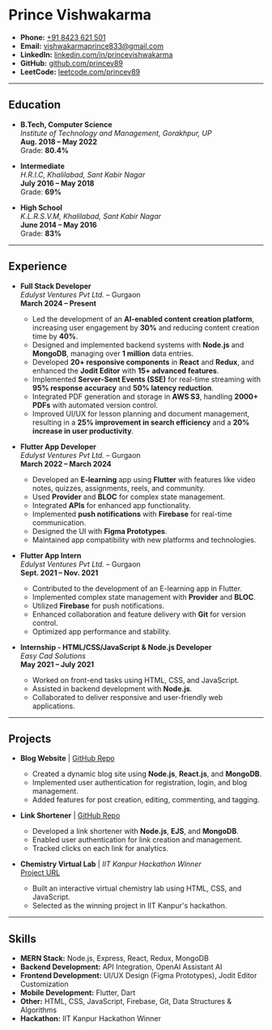 # Prince Vishwakarma

- **Phone:** [+91 8423 621 501](tel:+918423621501)
- **Email:** [vishwakarmaprince833@gmail.com](mailto:vishwakarmaprince833@gmail.com)
- **LinkedIn:** [linkedin.com/in/princevishwakarma](https://linkedin.com/in/princevishwakarma)
- **GitHub:** [github.com/princev89](https://github.com/princev89)
- **LeetCode:** [leetcode.com/princev89](https://leetcode.com/princev89)

---

## Education

- **B.Tech, Computer Science**  
  *Institute of Technology and Management, Gorakhpur, UP*  
  **Aug. 2018 – May 2022**  
  Grade: **80.4%**

- **Intermediate**  
  *H.R.I.C, Khalilabad, Sant Kabir Nagar*  
  **July 2016 – May 2018**  
  Grade: **69%**

- **High School**  
  *K.L.R.S.V.M, Khalilabad, Sant Kabir Nagar*  
  **June 2014 – May 2016**  
  Grade: **83%**

---

## Experience

- **Full Stack Developer**  
  *Edulyst Ventures Pvt Ltd.* – Gurgaon  
  **March 2024 – Present**
  - Led the development of an **AI-enabled content creation platform**, increasing user engagement by **30%** and reducing content creation time by **40%**.
  - Designed and implemented backend systems with **Node.js** and **MongoDB**, managing over **1 million** data entries.
  - Developed **20+ responsive components** in **React** and **Redux**, and enhanced the **Jodit Editor** with **15+ advanced features**.
  - Implemented **Server-Sent Events (SSE)** for real-time streaming with **95% response accuracy** and **50% latency reduction**.
  - Integrated PDF generation and storage in **AWS S3**, handling **2000+ PDFs** with automated version control.
  - Improved UI/UX for lesson planning and document management, resulting in a **25% improvement in search efficiency** and a **20% increase in user productivity**.

- **Flutter App Developer**  
  *Edulyst Ventures Pvt Ltd.* – Gurgaon  
  **March 2022 – March 2024**
  - Developed an **E-learning** app using **Flutter** with features like video notes, quizzes, assignments, reels, and community.
  - Used **Provider** and **BLOC** for complex state management.
  - Integrated **APIs** for enhanced app functionality.
  - Implemented **push notifications** with **Firebase** for real-time communication.
  - Designed the UI with **Figma Prototypes**.
  - Maintained app compatibility with new platforms and technologies.

- **Flutter App Intern**  
  *Edulyst Ventures Pvt Ltd.* – Gurgaon  
  **Sept. 2021 – Nov. 2021**
  - Contributed to the development of an E-learning app in Flutter.
  - Implemented complex state management with **Provider** and **BLOC**.
  - Utilized **Firebase** for push notifications.
  - Enhanced collaboration and feature delivery with **Git** for version control.
  - Optimized app performance and stability.

- **Internship - HTML/CSS/JavaScript & Node.js Developer**  
  *Easy Cad Solutions*  
  **May 2021 – July 2021**
  - Worked on front-end tasks using HTML, CSS, and JavaScript.
  - Assisted in backend development with **Node.js**.
  - Collaborated to deliver responsive and user-friendly web applications.

---

## Projects

- **Blog Website** | [GitHub Repo](https://github.com/princev89/blog)
  - Created a dynamic blog site using **Node.js**, **React.js**, and **MongoDB**.
  - Implemented user authentication for registration, login, and blog management.
  - Added features for post creation, editing, commenting, and tagging.

- **Link Shortener** | [GitHub Repo](https://github.com/princev89/urlshortner)
  - Developed a link shortener with **Node.js**, **EJS**, and **MongoDB**.
  - Enabled user authentication for link creation and management.
  - Tracked clicks on each link for analytics.

- **Chemistry Virtual Lab** | *IIT Kanpur Hackathon Winner*  
  [Project URL](http://ebootathon.com/labs/beta/chemistry/EngineeringChemistryLab/exp2/index.html)
  - Built an interactive virtual chemistry lab using HTML, CSS, and JavaScript.
  - Selected as the winning project in IIT Kanpur's hackathon.

---

## Skills

- **MERN Stack:** Node.js, Express, React, Redux, MongoDB
- **Backend Development:** API Integration, OpenAI Assistant AI
- **Frontend Development:** UI/UX Design (Figma Prototypes), Jodit Editor Customization
- **Mobile Development:** Flutter, Dart
- **Other:** HTML, CSS, JavaScript, Firebase, Git, Data Structures & Algorithms
- **Hackathon:** IIT Kanpur Hackathon Winner
